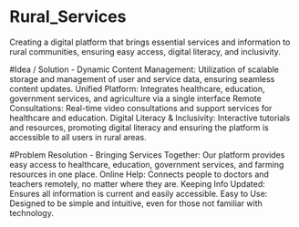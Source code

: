# Rural_Services
Creating a digital platform that brings essential services and information to rural communities, ensuring easy access, digital literacy, and inclusivity.

#Idea / Solution - 
Dynamic Content Management: Utilization of scalable storage and management of user and service data, ensuring seamless content updates.
Unified Platform: Integrates healthcare, education, government services, and agriculture via a single interface
Remote Consultations: Real-time video consultations and support services for healthcare and education.
Digital Literacy & Inclusivity: Interactive tutorials and resources, promoting digital literacy and ensuring the platform is accessible to all users in rural areas.

#Problem Resolution - 
Bringing Services Together: Our platform provides easy access to healthcare, education, government services, and farming resources in one place.
Online Help: Connects people to doctors and teachers remotely, no matter where they are.
Keeping Info Updated: Ensures all information is current and easily accessible.
Easy to Use: Designed to be simple and intuitive, even for those not familiar with technology.

